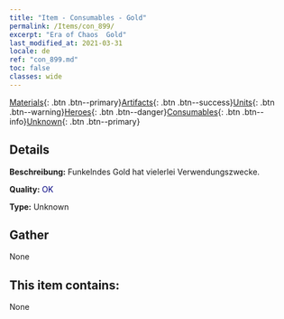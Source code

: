 ```yaml
---
title: "Item - Consumables - Gold"
permalink: /Items/con_899/
excerpt: "Era of Chaos  Gold"
last_modified_at: 2021-03-31
locale: de
ref: "con_899.md"
toc: false
classes: wide
---
```

 [Materials](/de/Items/){: .btn .btn--primary}[Artifacts](/de/Items/Artifacts/){: .btn .btn--success}[Units](/de/Items/Units/){: .btn .btn--warning}[Heroes](/de/Items/Heroes/){: .btn .btn--danger}[Consumables](/de/Items/Consumables/){: .btn .btn--info}[Unknown](/de/Items/Unknown/){: .btn .btn--primary}

## Details
 **Beschreibung:** Funkelndes Gold hat vielerlei Verwendungszwecke.

 **Quality:** <span style="color: #000080">OK</span>

 **Type:** Unknown

## Gather

  None

## This item contains:

  None


